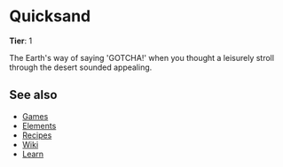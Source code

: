 # Quicksand

**Tier**: 1

The Earth's way of saying 'GOTCHA!' when you thought a leisurely stroll through the desert sounded appealing.

## See also

* [Games](/wiki/games)
* [Elements](/wiki/elements)
* [Recipes](/wiki/recipes)
* [Wiki](/wiki/index)
* [Learn](/learn/index)